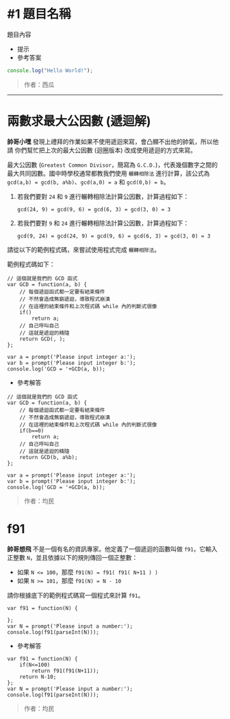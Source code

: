 <!-- 出題範例，START -->
# #1 題目名稱

題目內容

 * 提示
 * 參考答案

```js
console.log("Hello World!");
```

> 作者：西瓜
 
----------
<!-- 出題範例，END -->

# 兩數求最大公因數 (遞迴解)

**帥哥小嘿** 發現上禮拜的作業如果不使用遞迴來寫，會凸顯不出他的帥氣，所以他請
你們幫忙把上次的最大公因數 (迴圈版本) 改成使用遞迴的方式來寫。

最大公因數 (`Greatest Common Divisor`，簡寫為 `G.C.D.`)，代表幾個數字之間的最大共同因數。國中時學校通常都教我們使用 `輾轉相除法` 進行計算，該公式為 `gcd(a,b) = gcd(b, a%b)`、`gcd(a,0) = a` 和 `gcd(0,b) = b`。

1. 若我們要對 `24` 和 `9` 進行輾轉相除法計算公因數，計算過程如下：
    
   `gcd(24, 9) = gcd(9, 6) = gcd(6, 3) = gcd(3, 0) = 3`
2. 若我們要對 `9` 和 `24` 進行輾轉相除法計算公因數，計算過程如下：
   
   `gcd(9, 24) = gcd(24, 9) = gcd(9, 6) = gcd(6, 3) = gcd(3, 0) = 3`

請從以下的範例程式碼，來嘗試使用程式完成 `輾轉相除法`。

範例程式碼如下：
```
// 這個就是我們的 GCD 函式
var GCD = function(a, b) {
    // 每個遞迴函式都一定要有結束條件
    // 不然會造成無窮遞迴，導致程式崩潰
    // 在這裡的結束條件和上次程式碼 while 內的判斷式很像
    if()
        return a;
    // 自己呼叫自己
    // 這就是遞迴的精隨
    return GCD(, );
};

var a = prompt('Please input integer a:');
var b = prompt('Please input integer b:');
console.log('GCD = '+GCD(a, b));
```

* 參考解答

```
// 這個就是我們的 GCD 函式
var GCD = function(a, b) {
    // 每個遞迴函式都一定要有結束條件
    // 不然會造成無窮遞迴，導致程式崩潰
    // 在這裡的結束條件和上次程式碼 while 內的判斷式很像
    if(b==0)
        return a;
    // 自己呼叫自己
    // 這就是遞迴的精隨
    return GCD(b, a%b);
};

var a = prompt('Please input integer a:');
var b = prompt('Please input integer b:');
console.log('GCD = '+GCD(a, b));
```

> 作者：均民

# f91

**帥哥想飛** 不是一個有名的資訊專家。他定義了一個遞迴的函數叫做 `f91`，它輸入正整數 `N`，並且依據以下的規則傳回一個正整數：

* 如果 `N <= 100`，那麼 `f91(N) = f91( f91( N+11 ) )`
* 如果 `N >= 101`，那麼 `f91(N) = N - 10`

請你根據底下的範例程式碼寫一個程式來計算 `f91`。

```
var f91 = function(N) {
    
};
var N = prompt('Please input a number:');
console.log(f91(parseInt(N)));
```

* 參考解答
```
var f91 = function(N) {
    if(N<=100)
        return f91(f91(N+11));
    return N-10;
};
var N = prompt('Please input a number:');
console.log(f91(parseInt(N)));
```

> 作者：均民

